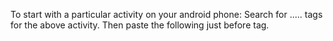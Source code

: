 To start with a particular activity on your android phone: 
Search for <activity> ..... </activity> tags for the above activity.
Then paste the following just before </activity> tag.
<intent-filter>
<action android:name="android.intent.action.MAIN" />
<category android:name="android.intent.category.LAUNCHER" />
</intent-filter>
